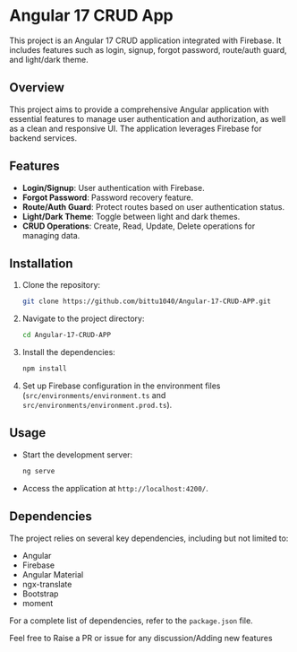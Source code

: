 # Angular 17 CRUD App

This project is an Angular 17 CRUD application integrated with Firebase. It includes features such as login, signup, forgot password, route/auth guard, and light/dark theme.

## Overview

This project aims to provide a comprehensive Angular application with essential features to manage user authentication and authorization, as well as a clean and responsive UI. The application leverages Firebase for backend services.

## Features

- **Login/Signup**: User authentication with Firebase.
- **Forgot Password**: Password recovery feature.
- **Route/Auth Guard**: Protect routes based on user authentication status.
- **Light/Dark Theme**: Toggle between light and dark themes.
- **CRUD Operations**: Create, Read, Update, Delete operations for managing data.


## Installation

1. Clone the repository:
    ```sh
    git clone https://github.com/bittu1040/Angular-17-CRUD-APP.git
    ```

2. Navigate to the project directory:
    ```sh
    cd Angular-17-CRUD-APP
    ```

3. Install the dependencies:
    ```sh
    npm install
    ```

4. Set up Firebase configuration in the environment files (`src/environments/environment.ts` and `src/environments/environment.prod.ts`).

## Usage

- Start the development server:
    ```sh
    ng serve
    ```

- Access the application at `http://localhost:4200/`.

## Dependencies

The project relies on several key dependencies, including but not limited to:
- Angular
- Firebase
- Angular Material
- ngx-translate
- Bootstrap
- moment

For a complete list of dependencies, refer to the `package.json` file.

Feel free to Raise a PR or issue for any discussion/Adding new features
